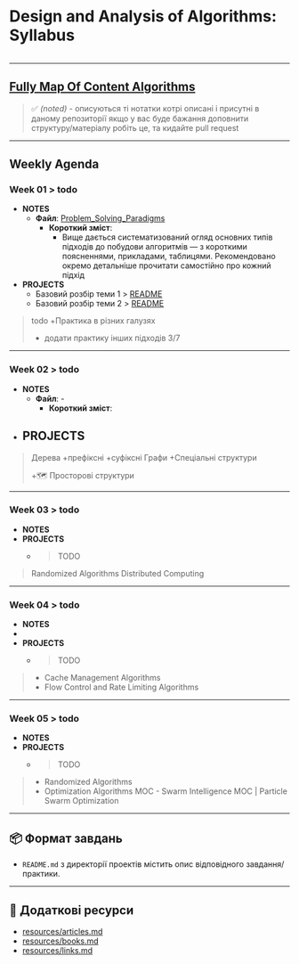 # Design and Analysis of Algorithms: Syllabus

```table-of-contents
```

---
## [Fully Map Of Content Algorithms](materials/Complete_Algorithms_MOC.md)
> ✅ *(noted)* - описуються ті нотатки котрі описані і присутні в даному репозиторії
> якщо у вас буде бажання доповнити  структуру/матеріалу робіть це, та кидайте pull request


---
## Weekly Agenda

### Week 01 > todo
  - **NOTES**
	  -  **Файл**: [Problem_Solving_Paradigms](materials/moc_content/Problem_Solving_Paradigms.md)
	      - **Короткий зміст**:
		      - Вище дається систематизований огляд основних типів підходів до побудови алгоритмів — з короткими поясненнями, прикладами, таблицями. Рекомендовано окремо детальніше прочитати самостійно про кожний підхід
  - **PROJECTS**
      - Базовий розбір теми 1 > [README](design_and_analysis_of_algorithms_hands_on_content/projects/week_01/topic_1_common/README.md)
      - Базовий розбір теми 2 > [README](design_and_analysis_of_algorithms_hands_on_content/projects/week_01/topic_2_common/README.md)

> todo
> +Практика в різних галузях
> + додати практику інших підходів 3/7

---

### Week 02 > todo
  - **NOTES**
	-  **Файл**: - 
		- **Короткий зміст**:
  - **PROJECTS**
      - 

> Дерева
> +префіксні
> +суфіксні
> Графи
> +Спеціальні структури
> 
> +🗺️ Просторові структури

---

### Week 03 > todo
  - **NOTES**
  - **PROJECTS**
      - > TODO

> Randomized Algorithms
> Distributed Computing

---

### Week 04 > todo
  - **NOTES**
  - 
  - **PROJECTS**
      - > TODO


> - Cache Management Algorithms
> - Flow Control and Rate Limiting Algorithms

---

### Week 05 > todo
  - **NOTES**
  - **PROJECTS**
      - > TODO

> - Randomized Algorithms
> - Optimization Algorithms MOC
    -  Swarm Intelligence MOC | Particle Swarm Optimization

---

## 📦 Формат завдань
- `README.md` з директорії проектів містить опис відповідного завдання/практики.

---

## 🔗 Додаткові ресурси
- [resources/articles.md](resources/articles.md)
- [resources/books.md](resources/books.md)
- [resources/links.md](resources/links.md)